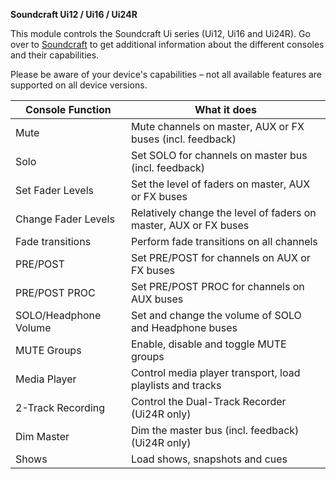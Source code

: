 **Soundcraft Ui12 / Ui16 / Ui24R**

This module controls the Soundcraft Ui series (Ui12, Ui16 and Ui24R).
Go over to [Soundcraft](https://www.soundcraft.com/en/product_families/ui-series) to get additional information about the different consoles and their capabilities.

Please be aware of your device's capabilities – not all available features are supported on all device versions.

| Console Function      | What it does                                                     |
| --------------------- | ---------------------------------------------------------------- |
| Mute                  | Mute channels on master, AUX or FX buses (incl. feedback)        |
| Solo                  | Set SOLO for channels on master bus (incl. feedback)             |
| Set Fader Levels      | Set the level of faders on master, AUX or FX buses               |
| Change Fader Levels   | Relatively change the level of faders on master, AUX or FX buses |
| Fade transitions      | Perform fade transitions on all channels                         |
| PRE/POST              | Set PRE/POST for channels on AUX or FX buses                     |
| PRE/POST PROC         | Set PRE/POST PROC for channels on AUX buses                      |
| SOLO/Headphone Volume | Set and change the volume of SOLO and Headphone buses            |
| MUTE Groups           | Enable, disable and toggle MUTE groups                           |
| Media Player          | Control media player transport, load playlists and tracks        |
| 2-Track Recording     | Control the Dual-Track Recorder (Ui24R only)                     |
| Dim Master            | Dim the master bus (incl. feedback) (Ui24R only)                 |
| Shows                 | Load shows, snapshots and cues                                   |
